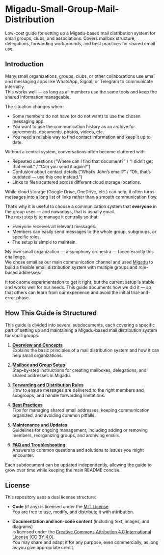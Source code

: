 # Migadu-Small-Group-Mail-Distribution
Low-cost guide for setting up a Migadu-based mail distribution system for small groups, clubs, and associations. Covers mailbox structure, delegations, forwarding workarounds, and best practices for shared email use.

## Introduction

Many small organizations, groups, clubs, or other collaborations use email and messaging apps like WhatsApp, Signal, or Telegram to communicate internally.  
This works well — as long as all members use the same tools and keep the shared information manageable.

The situation changes when:
- Some members do not have (or do not want) to use the chosen messaging app.
- You want to use the communication history as an archive for agreements, documents, photos, videos, etc.
- You need a reliable way to find contact information and keep it up to date.

Without a central system, conversations often become cluttered with:
- Repeated questions (“Where can I find that document?” / “I didn’t get that email.” / “Can you send it again?”)
- Confusion about contact details (“What’s John’s email?” / “Oh, that’s outdated — use this one instead.”)
- Links to files scattered across different cloud storage locations.

While cloud storage (Google Drive, OneDrive, etc.) can help, it often turns messages into a long list of links rather than a smooth communication flow.

That’s why it is useful to choose a communication system that **everyone** in the group uses — and nowadays, that is usually email.  
The next step is to manage it centrally so that:
- Everyone receives all relevant messages.
- Members can easily send messages to the whole group, subgroups, or specific roles.
- The setup is simple to maintain.

My own small organization — a symphony orchestra — faced exactly this challenge.  
We chose email as our main communication channel and used [Migadu](https://migadu.com/) to build a flexible email distribution system with multiple groups and role-based addresses.  

It took some experimentation to get it right, but the current setup is stable and works well for our needs. This guide documents how we did it — so that others can learn from our experience and avoid the initial trial-and-error phase.

## How This Guide is Structured

This guide is divided into several subdocuments, each covering a specific part of setting up and maintaining a Migadu-based mail distribution system for small groups:

1. **[Overview and Concepts](docs/overview.md)**  
   Explains the basic principles of a mail distribution system and how it can help small organizations.

2. **[Mailbox and Group Setup](docs/mailbox-setup.md)**  
   Step-by-step instructions for creating mailboxes, delegations, and shared addresses in Migadu.

3. **[Forwarding and Distribution Rules](docs/forwarding-rules.md)**  
   How to ensure messages are delivered to the right members and subgroups, and handle forwarding limitations.

4. **[Best Practices](docs/best-practices.md)**  
   Tips for managing shared email addresses, keeping communication organized, and avoiding common pitfalls.

5. **[Maintenance and Updates](docs/maintenance.md)**  
   Guidelines for ongoing management, including adding or removing members, reorganizing groups, and archiving emails.

6. **[FAQ and Troubleshooting](docs/faq.md)**  
   Answers to common questions and solutions to issues you might encounter.

Each subdocument can be updated independently, allowing the guide to grow over time while keeping the main README concise.



## License

This repository uses a dual license structure:

- **Code** (if any) is licensed under the [MIT License](./LICENSE).  
  You are free to use, modify, and distribute it with attribution.

- **Documentation and non-code content** (including text, images, and diagrams)  
  is licensed under the [Creative Commons Attribution 4.0 International License (CC BY 4.0)](https://creativecommons.org/licenses/by/4.0/).  
  You may share and adapt it for any purpose, even commercially, as long as you give appropriate credit.
